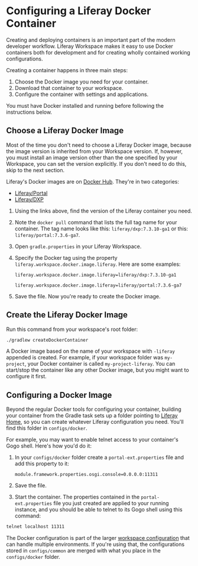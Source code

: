 # Configuring a Liferay Docker Container

Creating and deploying containers is an important part of the modern developer workflow. Liferay Workspace makes it easy to use Docker containers both for development and for creating wholly contained working configurations. 

Creating a container happens in three main steps: 

1. Choose the Docker image you need for your container. 
1. Download that container to your workspace. 
1. Configure the container with settings and applications. 

You must have Docker installed and running before following the instructions below. 

## Choose a Liferay Docker Image

Most of the time you don't need to choose a Liferay Docker image, because the image version is inherited from your Workspace version. If, however, you must install an image version other than the one specified by your Workspace, you can set the version explicitly. If you don't need to do this, skip to the next section. 

Liferay's Docker images are on [Docker Hub](https://hub.docker.com/r/liferay/portal/tags). They're in two categories: 

- [Liferay/Portal](https://hub.docker.com/r/liferay/portal)
- [Liferay/DXP](https://hub.docker.com/r/liferay/dxp)

1. Using the links above, find the version of the Liferay container you need. 
1. Note the `docker pull` command that lists the full tag name for your container. The tag name looks like this: `liferay/dxp:7.3.10-ga1` or this: `liferay/portal:7.3.6-ga7`. 
1. Open `gradle.properties` in your Liferay Workspace. 
1. Specify the Docker tag using the property `liferay.workspace.docker.image.liferay`. Here are some examples: 

   ```properties
   liferay.workspace.docker.image.liferay=liferay/dxp:7.3.10-ga1
   ```

   ```properties
   liferay.workspace.docker.image.liferay=liferay/portal:7.3.6-ga7
   ```

1. Save the file. Now you're ready to create the Docker image.

## Create the Liferay Docker Image

Run this command from your workspace's root folder: 

   ```bash
   ./gradlew createDockerContainer
   ```

A Docker image based on the name of your workspace with `-liferay` appended is created. For example, if your workspace folder was `my-project`, your Docker container is called `my-project-liferay`. You can start/stop the container like any other Docker image, but you might want to configure it first. 

## Configuring a Docker Image

Beyond the regular Docker tools for configuring your container, building your container from the Gradle task sets up a folder pointing to [Liferay Home](../../installation-and-upgrades/reference/liferay-home.md), so you can create whatever Liferay configuration you need. You'll find this folder in `configs/docker`. 

For example, you may want to enable telnet access to your container's Gogo shell. Here's how you'd do it: 

1. In your `configs/docker` folder create a `portal-ext.properties` file and add this property to it: 

   ```properties
   module.framework.properties.osgi.console=0.0.0.0:11311
   ```

1. Save the file. 

1. Start the container. The properties contained in the `portal-ext.properties` file you just created are applied to your running instance, and you should be able to telnet to its Gogo shell using this command: 

```bash
telnet localhost 11311
```

The Docker configuration is part of the larger [workspace configuration](configuring-liferay-workspace.md) that can handle multiple environments. If you're using that, the configurations stored in `configs/common` are merged with what you place in the `configs/docker` folder. 
